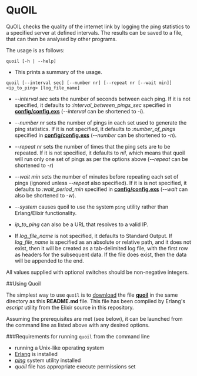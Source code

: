 QuOIL
=====

QuOIL checks the quality of the internet link by logging the ping statistics to a specified server at defined intervals.  The results can be saved to a file, that can then be analysed by other programs.

The usage is as follows:

`quoil [-h | --help]`

* This prints a summary of the usage.

`quoil [--interval sec] [--number nr] [--repeat nr [--wait min]] <ip_to_ping> [log_file_name]`

* *\-\-interval sec* sets the number of seconds between each ping.  If it is not specified, it defaults to *:interval_between_pings_sec* specified in [**config/config.exs**](config/config.exs) (*\-\-interval* can be shortened to *-i*).

* *\-\-number nr* sets the number of pings in each set used to generate the ping statistics.  If it is not specified, it defaults to *:number_of_pings* specified in [**config/config.exs**](config/config.exs) (*\-\-number* can be shortened to *-n*).

* *\-\-repeat nr* sets the number of times that the ping sets are to be repeated.  If it is not specified, it defaults to *nil*, which means that quoil will run only one set of pings as per the options above (*\-\-repeat* can be shortened to *-r*)

* *\-\-wait min* sets the number of minutes before repeating each set of pings (ignored unless *\-\-repeat* also specified).  If it is is not specified, it defaults to *:wait_period_min* specified in [**config/config.exs**](config/config.exs) (*\-\-wait* can also be shortened to *-w*).

* *\-\-system* causes quoil to use the system `ping` utility rather than Erlang/Elixir functionality.

* *ip_to_ping* can also be a URL that resolves to a valid IP.

* If *log_file_name* is not specified, it defaults to Standard Output.
    If *log_file_name* is specified as an absolute or relative path, and it does not exist, then it will be created as a tab-delimited log file, with the first row as headers for the subsequent data.  If the file does exist, then the data will be appended to the end.

All values supplied with optional switches should be non-negative integers.

##Using Quoil

The simplest way to use `quoil` is to [download](https://github.com/rawdamedia/quoil/blob/master/quoil?raw=true "Direct download of the precompiled `quoil` utility") the file [**quoil**](./quoil) in the same directory as this **README.md** file.  This file has been compiled by Erlang's *escript* utility from the Elixir source in this repository.

Assuming the prerequisites are met (see below), it can be launched from the command line as listed above with any desired options.

###Requirements for running `quoil` from the command line
- running a Unix-like operating system
- [Erlang](http://www.erlang.org "Erlang Homepage") is installed
- [*ping*](http://linux.die.net/man/8/ping "ping man page") system utility installed
- *quoil* file has appropriate execute permissions set
